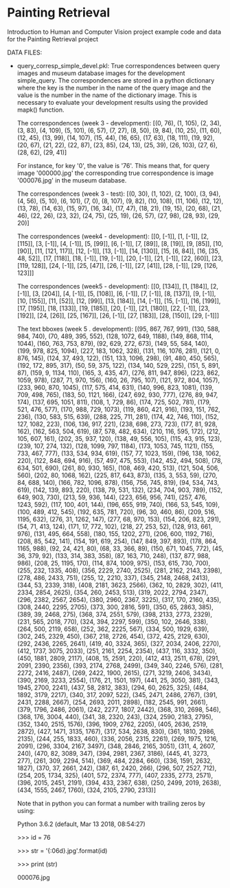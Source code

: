 # Painting Retrieval


Introduction to Human and Computer Vision project example code and data for the Painting Retrieval project



DATA FILES:
- query_corresp_simple_devel.pkl: True correspondences between query images and museum database images for the development simple_query. The correspondences are stored in a python dictionary where the key is the number in the name of the query image and the value is the number in the name of the dictionary image. This is necessary to evaluate your development results using the provided mapk() function.

  The correspondences (week 3 - development):
[(0, 76), (1, 105), (2, 34), (3, 83), (4, 109), (5, 101), (6, 57), (7, 27), (8, 50), (9, 84), (10, 25), (11, 60), (12, 45), (13, 99), (14, 107), (15, 44), (16, 65), (17, 63), (18, 111), (19, 92), (20, 67), (21, 22), (22, 87), (23, 85), (24, 13), (25, 39), (26, 103), (27, 6), (28, 62), (29, 41)]

  For instance, for key '0', the value is '76'. This means that, for query image '000000.jpg' the corresponding true correspondence is image '000076.jpg' in the museum database.

  The correspondences (week 3 - test):
[(0, 30), (1, 102), (2, 100), (3, 94), (4, 56), (5, 10), (6, 101), (7, 0), (8, 107), (9, 82), (10, 108), (11, 106), (12, 12), (13, 78), (14, 63), (15, 97), (16, 34), (17, 47), (18, 21), (19, 15), (20, 68), (21, 46), (22, 26), (23, 32), (24, 75), (25, 19), (26, 57), (27, 98), (28, 93), (29, 20)]

  The correspondences (week4 - development):
  [[0, [-1]], [1, [-1]], [2, [115]], [3, [-1]], [4, [-1]], [5, [99]], [6, [-1]], [7, [89]], [8, [19]], [9, [85]], [10, [90]], [11, [121, 117]], [12, [-1]], [13, [-1]], [14, [130]], [15, [6, 84]], [16, [35, 48, 52]], [17, [118]], [18, [-1]], [19, [-1]], [20, [-1]], [21, [-1]], [22, [60]], [23, [119, 128]], [24, [-1]], [25, [47]], [26, [-1]], [27, [41]], [28, [-1]], [29, [126, 123]]]

  The correspondences (week5 - development):
  [[0, [134]], [1, [184]], [2, [-1]], [3, [204]], [4, [-1]], [5, [108]], [6, [-1]], [7, [-1]], [8, [137]], [9, [-1]], [10, [155]], [11, [52]], [12, [99]], [13, [184]], [14, [-1]], [15, [-1]], [16, [199]], [17, [195]], [18, [133]], [19, [185]], [20, [-1]], [21, [180]], [22, [-1]], [23, [192]], [24, [26]], [25, [167]], [26, [-1]], [27, [183]], [28, [150]], [29, [-1]]]

  The text bboxes (week 5 . development):
  [(95, 867, 767, 991), (130, 588, 984, 740), (70, 489, 395, 552), (128, 1072, 649, 1188), (149, 868, 1114, 1044), (160, 763, 753, 879), (92, 629, 272, 673), (149, 55, 584, 140), (199, 978, 825, 1094), (227, 183, 1062, 328), (131, 116, 1076, 281), (121, 0, 876, 145), (124, 37, 493, 122), (151, 133, 1096, 298), (91, 480, 450, 565), (192, 172, 895, 317), (50, 59, 375, 122), (134, 140, 529, 225), (151, 5, 891, 87), (159, 9, 1134, 110), (165, 3, 435, 47), (276, 811, 947, 896), (223, 862, 1059, 978), (287, 71, 970, 156), (160, 26, 795, 107), (121, 972, 804, 1057), (233, 960, 870, 1045), (117, 575, 414, 631), (140, 996, 823, 1081), (139, 709, 498, 765), (183, 50, 1121, 166), (247, 692, 930, 777), (276, 89, 947, 174), (137, 695, 1051, 811), (108, 1, 729, 86), (174, 725, 502, 781), (179, 521, 476, 577), (170, 988, 729, 1073), (119, 860, 421, 916), (193, 151, 762, 236), (130, 583, 515, 639), (288, 225, 711, 281), (174, 42, 746, 110), (152, 127, 1082, 223), (106, 136, 917, 221), (238, 698, 273, 723), (177, 81, 928, 162), (162, 563, 504, 619), (87, 578, 482, 634), (210, 116, 595, 172), (212, 105, 607, 161), (202, 35, 937, 120), (138, 49, 556, 105), (115, 43, 915, 123), (239, 107, 274, 132), (128, 1099, 797, 1184), (173, 1053, 745, 1121), (155, 733, 467, 777), (133, 534, 934, 619), (157, 77, 1023, 159), (196, 138, 1062, 220), (122, 848, 694, 916), (57, 497, 475, 553), (142, 452, 494, 508), (78, 634, 501, 690), (261, 80, 930, 165), (108, 469, 420, 513), (121, 504, 506, 560), (202, 80, 1068, 162), (225, 817, 643, 873), (135, 3, 553, 59), (270, 84, 688, 140), (166, 782, 1096, 878), (156, 756, 745, 819), (94, 534, 743, 619), (142, 139, 893, 220), (138, 79, 531, 132), (234, 704, 903, 789), (152, 649, 903, 730), (213, 59, 936, 144), (223, 656, 956, 741), (257, 476, 1243, 592), (117, 100, 401, 144), (196, 655, 919, 740), (166, 53, 545, 109), (100, 489, 412, 545), (192, 635, 781, 720), (96, 30, 460, 86), (209, 516, 1195, 632), (276, 31, 1262, 147), (277, 68, 970, 153), (154, 206, 823, 291), (54, 71, 413, 124), (171, 17, 772, 102), (218, 27, 253, 52), (128, 913, 661, 976), (131, 495, 664, 558), (180, 155, 1202, 271), (206, 600, 1192, 716), (208, 85, 542, 141), (154, 191, 619, 254), (147, 849, 397, 893), (178, 864, 1165, 988), (92, 24, 421, 80), (68, 33, 366, 89), (150, 671, 1045, 772), (45, 36, 379, 92), (133, 314, 383, 358), (87, 163, 710, 248), (137, 877, 988, 986), (208, 25, 1195, 170), (114, 874, 1009, 975), (153, 615, 730, 700), (255, 232, 1335, 408), (356, 2229, 2740, 2525), (281, 2162, 2143, 2398), (278, 486, 2433, 751), (255, 12, 2210, 337), (345, 2148, 2468, 2413), (344, 53, 2339, 318), (408, 2181, 3623, 2566), (362, 10, 2829, 302), (411, 2334, 2854, 2625), (354, 260, 2453, 513), (319, 2022, 2794, 2347), (296, 2382, 2567, 2654), (380, 2960, 2367, 3225), (317, 170, 2160, 435), (308, 2440, 2295, 2705), (373, 300, 2816, 591), (350, 65, 2863, 385), (389, 39, 2468, 275), (368, 374, 2551, 579), (398, 2133, 2773, 2329), (231, 565, 2018, 770), (324, 394, 2297, 599), (350, 102, 2646, 338), (264, 500, 2119, 658), (252, 362, 2225, 567), (334, 500, 1929, 639), (302, 245, 2329, 450), (367, 218, 2726, 454), (372, 425, 2129, 630), (292, 2436, 2265, 2641), (419, 40, 3324, 365), (327, 2034, 2406, 2270), (412, 1737, 3075, 2033), (251, 2161, 2254, 2354), (437, 116, 3332, 350), (450, 1881, 2809, 2117), (408, 15, 2591, 220), (412, 413, 2511, 678), (291, 2091, 2390, 2356), (393, 2174, 2768, 2499), (349, 340, 2246, 576), (281, 2272, 2416, 2487), (269, 2422, 1900, 2615), (271, 3219, 2406, 3434), (390, 2169, 3233, 2554), (176, 21, 1501, 197), (441, 25, 3050, 381), (343, 1945, 2700, 2241), (437, 58, 2812, 383), (294, 60, 2625, 325), (484, 1892, 3179, 2217), (340, 317, 2097, 522), (345, 2471, 2486, 2767), (391, 2431, 2288, 2667), (254, 2693, 2011, 2898), (182, 2545, 991, 2661), (379, 1796, 2486, 2061), (242, 2277, 1807, 2442), (368, 310, 2698, 546), (368, 176, 3004, 440), (341, 38, 2320, 243), (324, 2590, 2183, 2795), (352, 1340, 2515, 1576), (396, 1909, 2762, 2205), (405, 2636, 2519, 2872), (427, 1471, 3135, 1767), (317, 534, 2638, 830), (361, 1810, 2986, 2135), (244, 255, 1833, 460), (336, 2056, 2315, 2261), (269, 1975, 1216, 2091), (296, 3304, 2167, 3497), (348, 2846, 2165, 3051), (311, 4, 2607, 240), (470, 82, 3089, 347), (394, 2981, 2367, 3186), (445, 41, 3273, 277), (261, 309, 2294, 514), (369, 484, 2284, 660), (336, 1591, 2632, 1827), (370, 37, 2661, 242), (387, 61, 2420, 266), (296, 507, 2527, 712), (254, 205, 1734, 325), (401, 572, 2374, 777), (407, 2335, 2773, 2571), (396, 2015, 2451, 2191), (394, 433, 2367, 638), (250, 2499, 2019, 2638), (434, 1555, 2467, 1760), (324, 2105, 2790, 2313)]


  Note that in python you can format a number with trailing zeros by using:

  Python 3.6.2 (default, Mar 13 2018, 08:54:27)

  &gt;&gt;&gt; id = 76

  &gt;&gt;&gt; str = '{:06d}.jpg'.format(id)

  &gt;&gt;&gt; print (str)

  000076.jpg

